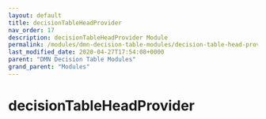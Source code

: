 ```yaml
---
layout: default
title: decisionTableHeadProvider 
nav_order: 17
description: decisionTableHeadProvider Module
permalink: /modules/dmn-decision-table-modules/decision-table-head-provider
last_modified_date: 2020-04-27T17:54:08+0000
parent: "DMN Decision Table Modules"
grand_parent: "Modules"
---
```


# decisionTableHeadProvider